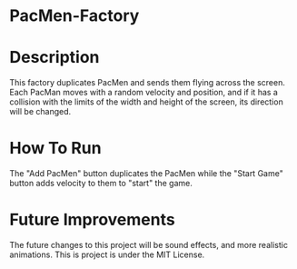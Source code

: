 # PacMen-Factory

# Description
This factory duplicates PacMen and sends them flying across the screen. Each PacMan moves with a random velocity and position, and if it has a collision with the limits of the width and height of the screen, its direction will be changed. 

# How To Run
The "Add PacMen" button duplicates the PacMen while the "Start Game" button adds velocity to them to "start" the game. 

# Future Improvements
The future changes to this project will be sound effects, and more realistic animations. This is project is under the MIT License.
